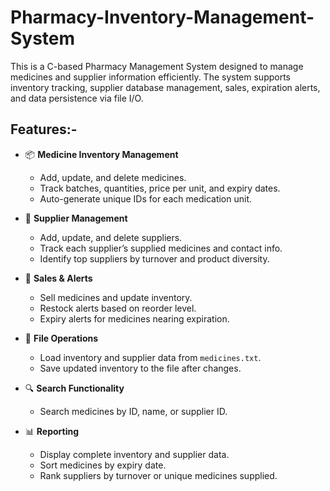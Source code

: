 # Pharmacy-Inventory-Management-System

This is a C-based Pharmacy Management System  designed to manage medicines and supplier information efficiently. The system supports inventory tracking, supplier database management, sales, expiration alerts, and data persistence via file I/O.

## Features:-

* 📦 **Medicine Inventory Management**

  * Add, update, and delete medicines.
  * Track batches, quantities, price per unit, and expiry dates.
  * Auto-generate unique IDs for each medication unit.

* 🏢 **Supplier Management**

  * Add, update, and delete suppliers.
  * Track each supplier’s supplied medicines and contact info.
  * Identify top suppliers by turnover and product diversity.

* 🛒 **Sales & Alerts**

  * Sell medicines and update inventory.
  * Restock alerts based on reorder level.
  * Expiry alerts for medicines nearing expiration.

* 📂 **File Operations**

  * Load inventory and supplier data from `medicines.txt`.
  * Save updated inventory to the file after changes.

* 🔍 **Search Functionality**

  * Search medicines by ID, name, or supplier ID.

* 📊 **Reporting**

  * Display complete inventory and supplier data.
  * Sort medicines by expiry date.
  * Rank suppliers by turnover or unique medicines supplied.
